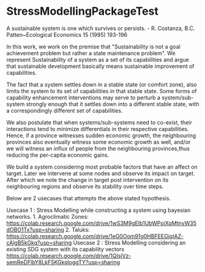 # StressModellingPackageTest

A sustainable system is one which survives or persists.
                                      - R. Costanza, B.C. Patten~Ecological Economics 15 (1995) 193-196
                                      
In this work, we work on the premise that "Sustainability is not a goal achievement problem but rather a state maintenance problem". 
We represent Sustainability of a system as a set of its capabilities and argue that sustainable development basically means sustainable 
improvement of capabilities.

The fact that a system settles down in a stable state (or comfort zone), also limits the system to its set of capabilities in that stable state. 
Some forms of capability enhancement interventions may serve to perturb a system/sub-system strongly enough that it
settles down into a different stable state, with a correspondingly different set of capabilities. 

We also postulate that when systems/sub-systems need to co-exist, their interactions tend to minimize differentials in their respective 
capabilities. Hence, if a province witnesses sudden economic growth, the neighbouring provinces also eventually witness some economic growth as well, and/or we
will witness an influx of people from the neighbouring provinces,thus reducing the per-capita economic gains.

We build a system considering most probable factors that have an affect on target. Later we intervene at some nodes and observe its impact on target.
After which we note the change in target post intervention on its neighbouring regions and observe its stability over time steps.

Below are 2 usecases that attempts the above stated hypothesis.

Usecase 1 :  Stress Modelling while constructing a system using bayesian networks.
             1. Agroclimatic Zones: https://colab.research.google.com/drive/1wS3M9gEIb1UbWPoiXqMtnyW35dOBO1Tx?usp=sharing
             2. Taluks: https://colab.research.google.com/drive/1eG0Oom91g0HBFEEGiqIAZ-cAlgB5kGkq?usp=sharing
Usecase 2 :  Stress Modelling considering an existing SDG system with its capability vectors
              https://colab.research.google.com/drive/1QIsjVz-semReDFIbY8LkF5KGkqloggTY?usp=sharing


